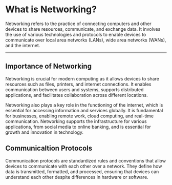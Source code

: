 # What is Networking?

Networking refers to the practice of connecting computers and other devices to share resources, communicate, and exchange data. It involves the use of various technologies and protocols to enable devices to communicate over local area networks (LANs), wide area networks (WANs), and the internet.

---

## Importance of Networking

Networking is crucial for modern computing as it allows devices to share resources such as files, printers, and internet connections. It enables communication between users and systems, supports distributed applications, and facilitates collaboration across different locations.

Networking also plays a key role in the functioning of the internet, which is essential for accessing information and services globally. It is fundamental for businesses, enabling remote work, cloud computing, and real-time communication. Networking supports the infrastructure for various applications, from social media to online banking, and is essential for growth and innovation in technology.

## Communicaltion Protocols

Communication protocols are standardized rules and conventions that allow devices to communicate with each other over a network. They define how data is transmitted, formatted, and processed, ensuring that devices can understand each other despite differences in hardware or software.